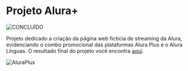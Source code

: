 

<h1>Projeto Alura+</h1>

![CONCLUÍDO](http://img.shields.io/static/v1?label=STATUS&message=CONCLUÍDO&color=GREEN&style=for-the-badge)

<p>Projeto dedicado a criação da página web ficticia de streaming da Alura, evidenciando o combo promocional das plataformas Alura Plus e o Alura Línguas. O resultado final do projeto você encontra <a href="https://aluraflix-seven-pink.vercel.app/">aqui<a>.</p>
  
  
![AluraPlus](https://user-images.githubusercontent.com/107778980/197895823-aaf0fdc6-8a82-4a08-bc14-99a74809938a.gif)
